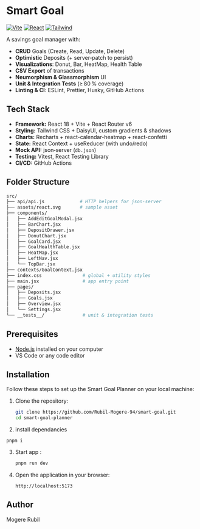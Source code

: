 # Smart Goal

[![Vite](https://img.shields.io/badge/Vite-4.5.14-blue)]()
[![React](https://img.shields.io/badge/React-18.3.1-blue)]()
[![Tailwind](https://img.shields.io/badge/TailwindCSS-3.4.17-green)]()

A savings goal manager with:

- **CRUD** Goals (Create, Read, Update, Delete)  
- **Optimistic** Deposits (+ server‑patch to persist)   
- **Visualizations**: Donut, Bar, HeatMap, Health Table  
- **CSV Export** of transactions    
- **Neumorphism & Glassmorphism** UI  
- **Unit & Integration Tests** (≥ 80 % coverage)  
- **Linting & CI**: ESLint, Prettier, Husky, GitHub Actions

## Tech Stack

- **Framework:** React 18 + Vite + React Router v6  
- **Styling:** Tailwind CSS + DaisyUI, custom gradients & shadows  
- **Charts:** Recharts + react-calendar-heatmap + react-confetti  
- **State:** React Context + useReducer (with undo/redo)  
- **Mock API:** json‑server (`db.json`)  
- **Testing:** Vitest, React Testing Library  
- **CI/CD:** GitHub Actions  

## Folder Structure

```bash
src/
├── api/api.js             # HTTP helpers for json-server
├── assets/react.svg       # sample asset
├── components/
│   ├── AddEditGoalModal.jsx
│   ├── BarChart.jsx
│   ├── DepositDrawer.jsx
│   ├── DonutChart.jsx
│   ├── GoalCard.jsx
│   ├── GoalHealthTable.jsx
│   ├── HeatMap.jsx
│   ├── LeftNav.jsx
│   └── TopBar.jsx
├── contexts/GoalContext.jsx
├── index.css               # global + utility styles
├── main.jsx                # app entry point
├── pages/
│   ├── Deposits.jsx
│   ├── Goals.jsx
│   ├── Overview.jsx
│   └── Settings.jsx
└── __tests__/              # unit & integration tests

```

## Prerequisites

- [Node.js](https://nodejs.org/) installed on your computer
- VS Code or any code editor

## Installation

Follow these steps to set up the Smart Goal Planner on your local machine:

1. Clone the repository:
    ```bash
    git clone https://github.com/Rubil-Mogere-94/smart-goal.git
    cd smart-goal-planner
    
    ```
2. install dependancies
```
pnpm i
```
3. Start app  :
    ```bash
   pnpm run dev
    ```

4. Open the application in your browser:
    ```
    http://localhost:5173
    ```

## Author
Mogere Rubil
